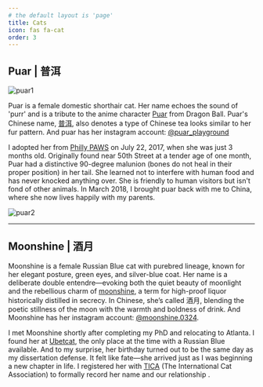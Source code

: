 ```yaml
---
# the default layout is 'page'
title: Cats
icon: fas fa-cat
order: 3
---
```


## Puar | 普洱 
![puar1](https://puar-playground.github.io/assets/img/puar/puar_guitar_wide.png)

Puar is a female domestic shorthair cat. Her name echoes the sound of 'purr' and is a tribute to the anime character [Puar](https://dragonball.fandom.com/wiki/Puar) from Dragon Ball. Puar's Chinese name, [普洱](https://en.wikipedia.org/wiki/Pu%27er_tea), also denotes a type of Chinese tea looks similar to her fur pattern. And puar has her instagram account: [@puar_playground](https://www.instagram.com/puar_playground)<br /> 

I adopted her from [Philly PAWS](https://phillypaws.org) on July 22, 2017, when she was just 3 months old. Originally found near 50th Street at a tender age of one month, Puar had a distinctive 90-degree malunion (bones do not heal in their proper position) in her tail. She learned not to interfere with human food and has never knocked anything over. She is friendly to human visitors but isn't fond of other animals. In March 2018, I brought puar back with me to China, where she now lives happily with my parents.<br /> 

![puar2](https://puar-playground.github.io/assets/img/puar/puar.png)


---
## Moonshine | 酒月
Moonshine is a female Russian Blue cat with purebred lineage, known for her elegant posture, green eyes, and silver-blue coat. Her name is a deliberate double entendre—evoking both the quiet beauty of moonlight and the rebellious charm of [moonshine](https://en.wikipedia.org/wiki/Moonshine), a term for high-proof liquor historically distilled in secrecy. In Chinese, she’s called 酒月, blending the poetic stillness of the moon with the warmth and boldness of drink. And Moonshine has her instagram account: [@moonshine.0324](https://www.instagram.com/moonshine.0324).<br /> 

I met Moonshine shortly after completing my PhD and relocating to Atlanta. 
I found her at [Ubetcat](https://ubetcat.com), the only place at the time with a Russian Blue available. And to my surprise, her birthday turned out to be the same day as my dissertation defense. It felt like fate—she arrived just as I was beginning a new chapter in life. I registered her with [TICA](https://tica.org) (The International Cat Association) to formally record her name and our relationship [<i class="fas fa-award"></i>](https://puar-playground.github.io/download/Moonshine.pdf).

